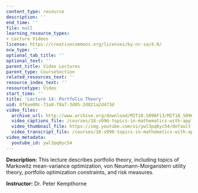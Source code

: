 ```yaml
---
content_type: resource
description: ''
end_time: ''
file: null
learning_resource_types:
- Lecture Videos
license: https://creativecommons.org/licenses/by-nc-sa/4.0/
ocw_type: ''
optional_tab_title: ''
optional_text: ''
parent_title: Video Lectures
parent_type: CourseSection
related_resources_text: ''
resource_index_text: ''
resourcetype: Video
start_time: ''
title: 'Lecture 14: Portfolio Theory'
uid: 0f6ae00c-71a8-f8a7-3d85-2d821a2d473d
video_files:
  archive_url: http://www.archive.org/download/MIT18.S096F13/MIT18_S096F13_lec14_300k.mp4
  video_captions_file: /courses/18-s096-topics-in-mathematics-with-applications-in-finance-fall-2013/eeef4a43eb0d588ebbb3508b0b09cd2b_ywl3pq6yc54.vtt
  video_thumbnail_file: https://img.youtube.com/vi/ywl3pq6yc54/default.jpg
  video_transcript_file: /courses/18-s096-topics-in-mathematics-with-applications-in-finance-fall-2013/1d785287f238bbd6ef61d14ad727085b_ywl3pq6yc54.pdf
video_metadata:
  youtube_id: ywl3pq6yc54
---
```


**Description:** This lecture describes portfolio theory, including topics of Markowitz mean-variance optimization, von Neumann-Morganstern utility theory, portfolio optimization constraints, and risk measures.

**Instructor:** Dr. Peter Kempthorne

